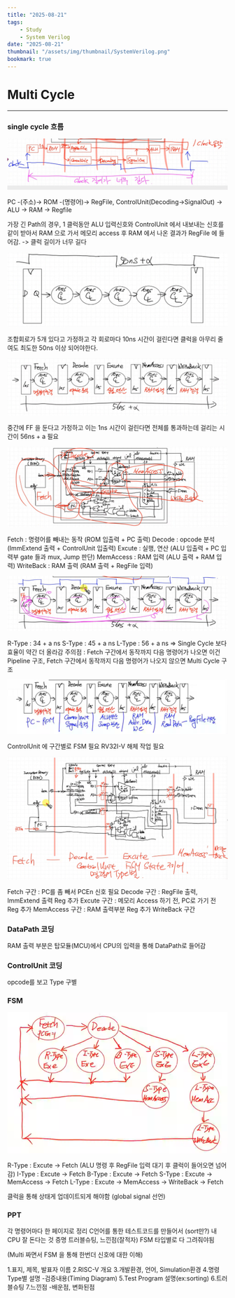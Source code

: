 ```yaml
---
title: "2025-08-21"
tags:
    - Study
    - System Verilog
date: "2025-08-21"
thumbnail: "/assets/img/thumbnail/SystemVerilog.png"
bookmark: true
---
```


# Multi Cycle 
---
### single cycle 흐름
![alt text](../../assets/img/final/250821/1.png)

PC -(주소)-> ROM -(명령어)-> RegFile, ControlUnit(Decoding->SignalOut) -> ALU -> RAM -> Regfile

가장 긴 Path의 경우, 1 클럭동안 ALU 입력신호와 ControlUnit 에서 내보내는 신호를 같이 받아서 RAM 으로 가서 메모리 access 후 RAM 에서 나온 결과가 RegFile 에 들어감. -> 클럭 길이가 너무 길다

![alt text](../../assets/img/final/250821/2.png)

조합회로가 5개 있다고 가정하고 각 회로마다 10ns 시간이 걸린다면 클럭을 아무리 줄여도 최도한 50ns 이상 되어야한다.

![alt text](../../assets/img/final/250821/3.png)

중간에 FF 을 둔다고 가정하고 이는 1ns 시간이 걸린다면 전체를 통과하는데 걸리는 시간이 56ns + a 필요

![alt text](../../assets/img/final/250821/4.png)

Fetch : 명령어를 빼내는 동작 (ROM 입출력 + PC 출력)
Decode : opcode 분석 (ImmExtend 출력 + ControlUnit 입출력)
Excute : 실행, 연산 (ALU 입출력 + PC 입력부 gate 들과 mux, Jump 판단)
MemAccess : RAM 입력 (ALU 출력 + RAM 입력)
WriteBack : RAM 출력 (RAM 출력 + RegFile 입력)

![alt text](../../assets/img/final/250821/5.png)

R-Type : 34 + a ns 
S-Type : 45 + a ns
L-Type : 56 + a ns
=> Single Cycle 보다 효율이 약간 더 올라감
주의점 : Fetch 구간에서 동작까지 다음 명령어가 나오면 이건 Pipeline 구조, Fetch 구간에서 동작까지 다음 명령어가 나오지 않으면 Multi Cycle 구조

![alt text](../../assets/img/final/250821/6.png)

ControlUnit 에 구간별로 FSM 필요
RV32I-V 해체 작업 필요

![alt text](../../assets/img/final/250821/7.png)

Fetch 구간 : PC를 좀 빼서 PCEn 신호 필요
Decode 구간 : RegFile 출력, ImmExtend 출력 Reg 추가
Excute 구간 : 메모리 Access 하기 전, PC로 가기 전 Reg 추가
MemAccess 구간 : RAM 출력부분 Reg 추가
WriteBack 구간

### DataPath 코딩
RAM 출력 부분은 탑모듈(MCU)에서 CPU의 입력을 통해 DataPath로 들어감

### ControlUnit 코딩
opcode를 보고 Type 구별

### FSM
![alt text](../../assets/img/final/250821/8.png)

R-Type : Excute → Fetch (ALU 명령 후 RegFile 입력 대기 후 클럭이 들어오면 넘어감)
I-Type : Excute → Fetch
B-Type : Excute → Fetch
S-Type : Excute → MemAccess → Fetch
L-Type : Excute → MemAccess → WriteBack → Fetch

클럭을 통해 상태게 업데이트되게 해야함 (global signal 선언)

### PPT
각 명령어마다 한 페이지로 정리
C언어를 통한 테스트코드를 만들어서 (sort만?) 내 CPU 잘 돈다는 것 증명
트러블슈팅, 느낀점(잘적자)
FSM 타입별로 다 그려줘야됨


(Multi 짜면서 FSM 을 통해 한번더 신호에 대한 이해)

1.표지, 제목, 발표자 이름
2.RISC-V 개요
3.개발환경, 언어, Simulation환경
4.명령 Type별 설명
 -검증내용(Timing Diagram)
5.Test Program 설명(ex:sorting)
6.트러블슈팅
7.느낀점
 -배운점, 변화된점


